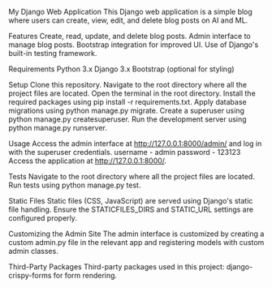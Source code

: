 My Django Web Application
This Django web application is a simple blog where users can create, view, edit, and delete blog posts on AI and ML.

Features
Create, read, update, and delete blog posts.
Admin interface to manage blog posts.
Bootstrap integration for improved UI.
Use of Django's built-in testing framework.

Requirements
Python 3.x
Django 3.x
Bootstrap (optional for styling)

Setup
Clone this repository.
Navigate to the root directory where all the project files are located.
Open the terminal in the root directory.
Install the required packages using pip install -r requirements.txt.
Apply database migrations using python manage.py migrate.
Create a superuser using python manage.py createsuperuser.
Run the development server using python manage.py runserver.

Usage
Access the admin interface at http://127.0.0.1:8000/admin/ and log in with the superuser credentials.
username - admin
password - 123123
Access the application at http://127.0.0.1:8000/.

Tests
Navigate to the root directory where all the project files are located.
Run tests using python manage.py test.

Static Files
Static files (CSS, JavaScript) are served using Django's static file handling. Ensure the STATICFILES_DIRS and STATIC_URL settings are configured properly.

Customizing the Admin Site
The admin interface is customized by creating a custom admin.py file in the relevant app and registering models with custom admin classes.

Third-Party Packages
Third-party packages used in this project:
django-crispy-forms for form rendering.



